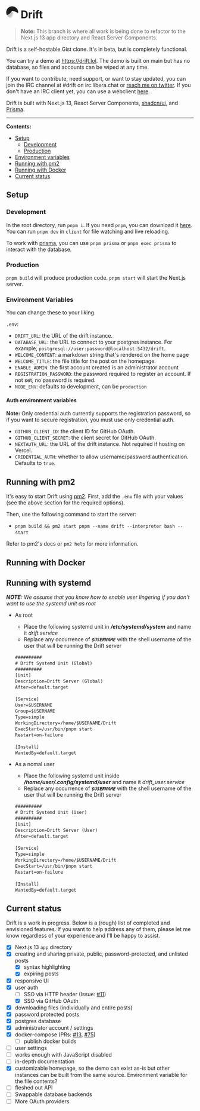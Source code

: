 # <img src="src/public/assets/logo.png" height="32px" alt="" /> Drift

> **Note:** This branch is where all work is being done to refactor to the Next.js 13 app directory and React Server Components.

Drift is a self-hostable Gist clone. It's in beta, but is completely functional.

You can try a demo at https://drift.lol. The demo is built on main but has no database, so files and accounts can be wiped at any time.

If you want to contribute, need support, or want to stay updated, you can join the IRC channel at #drift on irc.libera.chat or [reach me on twitter](https://twitter.com/Max_Leiter). If you don't have an IRC client yet, you can use a webclient [here](https://demo.thelounge.chat/#/connect?join=%23drift&nick=drift-user&realname=Drift%20User).

Drift is built with Next.js 13, React Server Components, [shadcn/ui](https://github.com/shadcn/ui), and [Prisma](https://prisma.io/).

<hr />

**Contents:**

- [Setup](#setup)
  - [Development](#development)
  - [Production](#production)
- [Environment variables](#environment-variables)
- [Running with pm2](#running-with-pm2)
- [Running with Docker](#running-with-docker)
- [Current status](#current-status)

## Setup

### Development

In the root directory, run `pnpm i`. If you need `pnpm`, you can download it [here](https://pnpm.io/installation).
You can run `pnpm dev` in `client` for file watching and live reloading.

To work with [prisma](prisma.io/), you can use `pnpm prisma` or `pnpm exec prisma` to interact with the database.

### Production

`pnpm build` will produce production code. `pnpm start` will start the Next.js server.

### Environment Variables

You can change these to your liking.

`.env`:

- `DRIFT_URL`: the URL of the drift instance.
- `DATABASE_URL`: the URL to connect to your postgres instance. For example, `postgresql://user:password@localhost:5432/drift`.
- `WELCOME_CONTENT`: a markdown string that's rendered on the home page
- `WELCOME_TITLE`: the file title for the post on the homepage.
- `ENABLE_ADMIN`: the first account created is an administrator account
- `REGISTRATION_PASSWORD`: the password required to register an account. If not set, no password is required.
- `NODE_ENV`: defaults to development, can be `production`

#### Auth environment variables

**Note:** Only credential auth currently supports the registration password, so if you want to secure registration, you must use only credential auth.

- `GITHUB_CLIENT_ID`: the client ID for GitHub OAuth.
- `GITHUB_CLIENT_SECRET`: the client secret for GitHub OAuth.
- `NEXTAUTH_URL`: the URL of the drift instance. Not required if hosting on Vercel.
- `CREDENTIAL_AUTH`: whether to allow username/password authentication. Defaults to `true`.

## Running with pm2

It's easy to start Drift using [pm2](https://pm2.keymetrics.io/).
First, add the `.env` file with your values (see the above section for the required options).

Then, use the following command to start the server:

- `pnpm build && pm2 start pnpm --name drift --interpreter bash -- start`

Refer to pm2's docs or `pm2 help` for more information.

## Running with Docker

## Running with systemd

_**NOTE:** We assume that you know how to enable user lingering if you don't want to use the systemd unit as root_

- As root
  - Place the following systemd unit in ___/etc/systemd/system___ and name it _drift.service_
  - Replace any occurrence of ___`$USERNAME`___ with the shell username of the user that will be running the Drift server

  ```
  ##########
  # Drift Systemd Unit (Global)
  ##########
  [Unit]
  Description=Drift Server (Global)
  After=default.target
  
  [Service]
  User=$USERNAME
  Group=$USERNAME
  Type=simple
  WorkingDirectory=/home/$USERNAME/Drift
  ExecStart=/usr/bin/pnpm start
  Restart=on-failure
  
  [Install]
  WantedBy=default.target
  ```
- As a nomal user
  - Place the following systemd unit inside ___/home/user/.config/systemd/user___ and name it _drift_user.service_
  - Replace any occurrence of ___`$USERNAME`___ with the shell username of the user that will be running the Drift server

  ```
  ##########
  # Drift Systemd Unit (User)
  ##########
  [Unit]
  Description=Drift Server (User)
  After=default.target
  
  [Service]
  Type=simple
  WorkingDirectory=/home/$USERNAME/Drift
  ExecStart=/usr/bin/pnpm start
  Restart=on-failure
  
  [Install]
  WantedBy=default.target
  ```
  
## Current status

Drift is a work in progress. Below is a (rough) list of completed and envisioned features. If you want to help address any of them, please let me know regardless of your experience and I'll be happy to assist.

- [x] Next.js 13 `app` directory
- [x] creating and sharing private, public, password-protected, and unlisted posts
  - [x] syntax highlighting
  - [x] expiring posts
- [x] responsive UI
- [x] user auth
  - [ ] SSO via HTTP header (Issue: [#11](https://github.com/MaxLeiter/Drift/issues/11))
  - [x] SSO via GitHub OAuth
- [x] downloading files (individually and entire posts)
- [x] password protected posts
- [x] postgres database
- [x] administrator account / settings
- [x] docker-compose (PRs: [#13](https://github.com/MaxLeiter/Drift/pull/13), [#75](https://github.com/MaxLeiter/Drift/pull/75))
  - [ ] publish docker builds
- [ ] user settings
- [ ] works enough with JavaScript disabled
- [ ] in-depth documentation
- [x] customizable homepage, so the demo can exist as-is but other instances can be built from the same source. Environment variable for the file contents?
- [ ] fleshed out API
- [ ] Swappable database backends
- [ ] More OAuth providers
